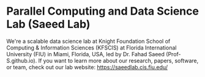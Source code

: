 # Parallel Computing and Data Science Lab (Saeed Lab)
We're a scalable data science lab at Knight Foundation School of Computing & Information Sciences (KFSCIS) at Florida International University (FIU) in Miami, Florida, USA, led by Dr. Fahad Saeed (Prof-S.github.io). If you want to learn more about our research, papers, software, or team, check out our lab website: https://saeedlab.cis.fiu.edu/
